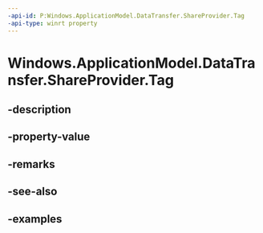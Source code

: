 ```yaml
---
-api-id: P:Windows.ApplicationModel.DataTransfer.ShareProvider.Tag
-api-type: winrt property
---
```


<!-- Property syntax.
public object Tag { get;  set; }
-->

# Windows.ApplicationModel.DataTransfer.ShareProvider.Tag

## -description

## -property-value

## -remarks

## -see-also

## -examples

